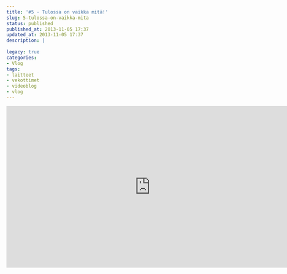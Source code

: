 ```yaml
---
title: '#5 - Tulossa on vaikka mitä!'
slug: 5-tulossa-on-vaikka-mita
status: published
published_at: 2013-11-05 17:37
updated_at: 2013-11-05 17:37
description: |
    
legacy: true
categories:
- Vlog
tags:
- laitteet
- vekottimet
- videoblog
- vlog
---
```


<p><iframe loading="lazy" title="#5 - Tulossa on vaikka mitä!" width="750" height="422" src="https://www.youtube.com/embed/yA_0-grfbEc?feature=oembed" frameborder="0" allow="accelerometer; autoplay; clipboard-write; encrypted-media; gyroscope; picture-in-picture" allowfullscreen></iframe></p>